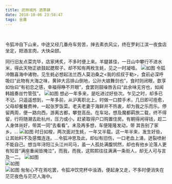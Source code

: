 ```yaml
---
title: 武林城外 酒茶肆
date: 2018-10-06 23:58:47
tags: 金庸
---
```

<br>


令狐冲自下山来，中途又经几番舟车劳苦，掸去素衣风尘，终在罗刹江滨一夜食店坐定，把酒言肉，大快朵颐。

同行旧友点菜完毕，店家烤炙，不多时便上来。羊腿甚佳，一日山中攀行不进水米，得此天物正欲鼓起腮帮子。却不知有两枚生蚝，见之一时凝噎。
![如图](武林城外-酒茶肆/1.jpeg)
令狐冲酷喜海中诸物，见生蚝必想起法兰西人莫泊桑之<我的叔叔于勒>，食前必深呼吸曰“此物有大海之味，黄钟大吕排山倒地，公孙大娘舞剑也”，食时则闭眼，歆享如怡曰“有初恋之感，幸福得睁不开眼”，食罢则鼓噪唇舌曰“此余味无穷也，如闻韩娥奏丝竹管弦”。
![如图](武林城外-酒茶肆/2.jpeg)
想必一年多来，是吃进过好些次。乍见之时，却多已不记。只遥遥想到，一年多前，从沪离职北上。时做一口腔手术，几日即可痊愈，父母却餐餐费神，一起张罗饭菜。老夫老妻于海鲜并不热衷，却为我之乐而乐。停留两周，便一路向西，游离古都，攀登高岳。在车站，想及魔都羁旅二载，终不得留，行将随潮去赴杭州，压力或小，赶紧取得户口购置住房。有朝得闲得钱，趁二人身体尚好，带其一同“去看看”。未及再多想，车便隆隆发动，带 其告别了家乡。…
![如图](武林城外-酒茶肆/3.jpeg)
 时日如梭，两次面对生蚝，一年又半载。这一年半来，发生好些，让其始料不及感慨连连。…令狐冲思及此，却似有旧伤，一口老血上涌，迸裂喷射不能自己。想当年浔阳江头江州司马，虽一人孤处满腹悯然，却也有他乡沦落人更有知音“满座重闻皆掩泣”，而我，而我，这熙熙往往满满一条街人，却无人可与言及一二。
![如图](武林城外-酒茶肆/4.jpeg)
<br>
![如图](武林城外-酒茶肆/5.jpeg)
<br>
![如图](武林城外-酒茶肆/a.png)
匆匆心不在焉吃罢，令狐冲饮完杯中浊酒，便起身又走，不多时便消失在茫茫夜色与茫茫人海中。

